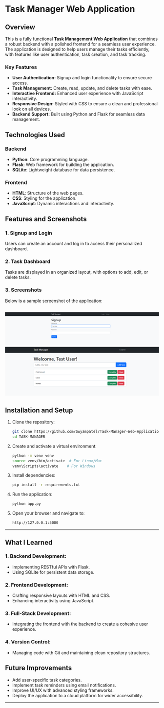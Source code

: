 
# Task Manager Web Application

## Overview
This is a fully functional **Task Management Web Application** that combines a robust backend with a polished frontend for a seamless user experience. The application is designed to help users manage their tasks efficiently, with features like user authentication, task creation, and task tracking. 

### Key Features
- **User Authentication:** Signup and login functionality to ensure secure access.
- **Task Management:** Create, read, update, and delete tasks with ease.
- **Interactive Frontend:** Enhanced user experience with JavaScript interactivity.
- **Responsive Design:** Styled with CSS to ensure a clean and professional look on all devices.
- **Backend Support:** Built using Python and Flask for seamless data management.

## Technologies Used
### Backend
- **Python**: Core programming language.
- **Flask**: Web framework for building the application.
- **SQLite**: Lightweight database for data persistence.

### Frontend
- **HTML**: Structure of the web pages.
- **CSS**: Styling for the application.
- **JavaScript**: Dynamic interactions and interactivity.

## Features and Screenshots

### 1. **Signup and Login**
Users can create an account and log in to access their personalized dashboard.

### 2. **Task Dashboard**
Tasks are displayed in an organized layout, with options to add, edit, or delete tasks.

### 3. **Screenshots**
Below is a sample screenshot of the application:

![Task Manager Screenshot](image.png)
![Task Manager Screenshot](image%20copy.png)
---

## Installation and Setup

1. Clone the repository:
   ```bash
   git clone https://github.com/Swyampatel/Task-Manager-Web-Application
   cd TASK-MANAGER
   ```

2. Create and activate a virtual environment:
   ```bash
   python -m venv venv
   source venv/bin/activate  # For Linux/Mac
   venv\Scripts\activate    # For Windows
   ```

3. Install dependencies:
   ```bash
   pip install -r requirements.txt
   ```

4. Run the application:
   ```bash
   python app.py
   ```

5. Open your browser and navigate to:
   ```
   http://127.0.0.1:5000
   ```

---

## What I Learned

### 1. **Backend Development:**
- Implementing RESTful APIs with Flask.
- Using SQLite for persistent data storage.

### 2. **Frontend Development:**
- Crafting responsive layouts with HTML and CSS.
- Enhancing interactivity using JavaScript.

### 3. **Full-Stack Development:**
- Integrating the frontend with the backend to create a cohesive user experience.

### 4. **Version Control:**
- Managing code with Git and maintaining clean repository structures.

## Future Improvements
- Add user-specific task categories.
- Implement task reminders using email notifications.
- Improve UI/UX with advanced styling frameworks.
- Deploy the application to a cloud platform for wider accessibility.

---


